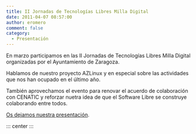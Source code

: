 ```yaml
---
title: II Jornadas de Tecnologías Libres Milla Digital
date: 2011-04-07 08:57:00
author: eromero
comment: false
category:
  - Presentación
---
```


En marzo participamos en las II Jornadas de Tecnologías Libres Milla Digital organizadas por el Ayuntamiento de Zaragoza.

<!-- more -->

Hablamos de nuestro proyecto AZLinux y en especial sobre las actividades que nos han ocupado en el último año.

También aprovechamos el evento para renovar el acuerdo de colaboración con CENATIC y reforzar nuetra idea de que el Software Libre se construye colaborando entre todos.

[Os dejamos nuestra presentación](/files/azlinux_slides_II.pdf).

::: center
<PDF url="/files/azlinux_slides_II.pdf" />
:::
